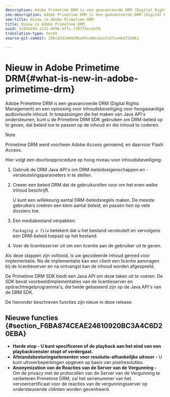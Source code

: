 ```yaml
---
description: Adobe Primetime DRM is een geavanceerde DRM (Digital Rights Management) en een oplossing voor inhoudsbeveiliging voor hoogwaardige audiovisuele inhoud. In toepassingen die het maken van Java API's ondersteunen, kunt u de Primetime DRM SDK gebruiken om DRM-beleid op te geven, dat beleid toe te passen op de inhoud en die inhoud te coderen.
seo-description: Adobe Primetime DRM is een geavanceerde DRM (Digital Rights Management) en een oplossing voor inhoudsbeveiliging voor hoogwaardige audiovisuele inhoud. In toepassingen die het maken van Java API's ondersteunen, kunt u de Primetime DRM SDK gebruiken om DRM-beleid op te geven, dat beleid toe te passen op de inhoud en die inhoud te coderen.
seo-title: Nieuw in Adobe Primetime DRM
title: Nieuw in Adobe Primetime DRM
uuid: 3c8da594-a231-4496-bffc-130775ecae50
translation-type: tm+mt
source-git-commit: 29bc8323460d9be0fce66cbea7c6fce46df20d61

---
```



# Nieuw in Adobe Primetime DRM{#what-is-new-in-adobe-primetime-drm}

Adobe Primetime DRM is een geavanceerde DRM (Digital Rights Management) en een oplossing voor inhoudsbeveiliging voor hoogwaardige audiovisuele inhoud. In toepassingen die het maken van Java API&#39;s ondersteunen, kunt u de Primetime DRM SDK gebruiken om DRM-beleid op te geven, dat beleid toe te passen op de inhoud en die inhoud te coderen.

>[!NOTE]
>
>Primetime DRM werd voorheen Adobe Access genoemd, en daarvoor Flash Access.

Hier volgt een doorloopprocedure op hoog niveau voor inhoudsbeveiliging:

1. Gebruik de DRM Java API&#39;s om DRM-beleidseigenschappen en -versleutelingsparameters in te stellen.
1. Creeer een beleid DRM dat de gebruiksrollen voor om het even welke inhoud beschrijft.

   U kunt een willekeurig aantal DRM-beleidsregels maken. De meeste gebruikers creëren een klein aantal beleid, en passen hen op vele dossiers toe.
1. Een mediabestand verpakken.

   *`Packaging a file`* betekent dat u het bestand versleutelt en vervolgens een DRM-beleid toepast op het bestand.
1. Voer de licentieserver uit om een licentie aan de gebruiker uit te geven.

Als deze stappen zijn voltooid, is uw gecodeerde inhoud gereed voor implementatie. Na de implementatie kan een client een licentie aanvragen bij de licentieserver en na ontvangst kan de inhoud worden afgespeeld.

De Primetime DRM SDK biedt een Java API om deze taken uit te voeren. De SDK bevat voorbeeldimplementaties van de licentieserver en opdrachtregelprogramma&#39;s, die beide gebaseerd zijn op de Java API&#39;s van de DRM SDK.

De hieronder beschreven functies zijn nieuw in deze release.

## Nieuwe functies {#section_F6BA874CEAE24610920BC3A4C6D20EBA}

* **Harde stop - U kunt specificeren of de playback aan het eind van een playbackvenster stopt of verdergaat.**
* **Afstandsbesturingselementen voor resolutie-afhankelijke uitvoer -** U kunt uitvoerbeperkingen opgeven op basis van pixelresoluties.
* **Anonymization van de Reacties van de Server van de Vergunning -** Om de privacy met de protocollen van de Server van de Vergunning te verbeteren Primetime DRM, zal het serienummer van het vervoercertificaat voor de reacties van de vergunningsserver op ondersteunende cliënten worden gecentreerd.

